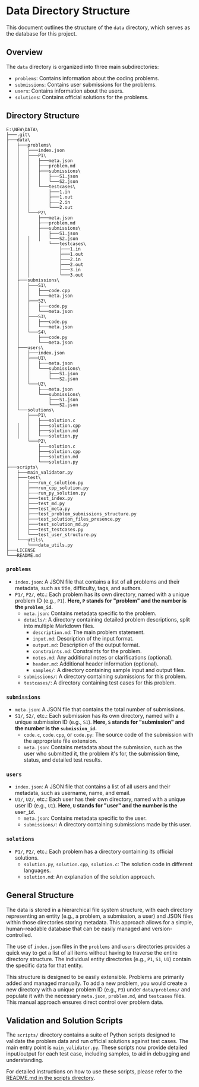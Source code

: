 # Data Directory Structure

This document outlines the structure of the `data` directory, which serves as the database for this project.

## Overview

The `data` directory is organized into three main subdirectories:

- `problems`: Contains information about the coding problems.
- `submissions`: Contains user submissions for the problems.
- `users`: Contains information about the users.
- `solutions`: Contains official solutions for the problems.

## Directory Structure

```
E:\NEW\DATA\
├───.git\
├───data\
│   ├───problems\
│   │   ├───index.json
│   │   ├───P1\
│   │   │   ├───meta.json
│   │   │   ├───problem.md
│   │   │   ├───submissions\
│   │   │   │   ├───S1.json
│   │   │   │   └───S2.json
│   │   │   └───testcases\
│   │   │       ├───1.in
│   │   │       ├───1.out
│   │   │       ├───2.in
│   │   │       └───2.out
│   │   └───P2\
│   │       ├───meta.json
│   │       ├───problem.md
│   │       ├───submissions\
│   │       │   ├───S1.json
│   │   │   │   └───S2.json
│   │   │       └───testcases\
│   │   │           ├───1.in
│   │   │           ├───1.out
│   │   │           ├───2.in
│   │   │           ├───2.out
│   │   │           ├───3.in
│   │   │           └───3.out
│   ├───submissions\
│   │   ├───S1\
│   │   │   ├───code.cpp
│   │   │   └───meta.json
│   │   ├───S2\
│   │   │   ├───code.py
│   │   │   └───meta.json
│   │   ├───S3\
│   │   │   ├───code.py
│   │   │   └───meta.json
│   │   └───S4\
│   │       ├───code.py
│   │       └───meta.json
│   ├───users\
│   │   ├───index.json
│   │   ├───U1\
│   │   │   ├───meta.json
│   │   │   └───submissions\
│   │   │       ├───S1.json
│   │   │       └───S2.json
│   │   └───U2\
│   │       ├───meta.json
│   │       └───submissions\
│   │           ├───S1.json
│   │           └───S2.json
│   └───solutions\
│       ├───P1\
│       │   ├───solution.c
│   │   │   ├───solution.cpp
│   │   │   ├───solution.md
│   │   │   └───solution.py
│       └───P2\
│           ├───solution.c
│           ├───solution.cpp
│           ├───solution.md
│           └───solution.py
├───scripts\
│   ├───main_validator.py
│   ├───test\
│   │   ├───run_c_solution.py
│   │   ├───run_cpp_solution.py
│   │   ├───run_py_solution.py
│   │   ├───test_index.py
│   │   ├───test_md.py
│   │   ├───test_meta.py
│   │   ├───test_problem_submissions_structure.py
│   │   ├───test_solution_files_presence.py
│   │   ├───test_solution_md.py
│   │   ├───test_testcases.py
│   │   └───test_user_structure.py
│   └───utils\
│       └───data_utils.py
├───LICENSE
└───README.md
```


### `problems`

- `index.json`: A JSON file that contains a list of all problems and their metadata, such as title, difficulty, tags, and authors.
- `P1/`, `P2/`, etc.: Each problem has its own directory, named with a unique problem ID (e.g., `P1`). **Here, `P` stands for "problem" and the number is the `problem_id`.**
    - `meta.json`: Contains metadata specific to the problem.
    - `details/`: A directory containing detailed problem descriptions, split into multiple Markdown files.
        - `description.md`: The main problem statement.
        - `input.md`: Description of the input format.
        - `output.md`: Description of the output format.
        - `constraints.md`: Constraints for the problem.
        - `notes.md`: Any additional notes or clarifications (optional).
        - `header.md`: Additional header information (optional).
        - `samples/`: A directory containing sample input and output files.
    - `submissions/`: A directory containing submissions for this problem.
    - `testcases/`: A directory containing test cases for this problem.

### `submissions`

- `meta.json`: A JSON file that contains the total number of submissions.
- `S1/`, `S2/`, etc.: Each submission has its own directory, named with a unique submission ID (e.g., `S1`). **Here, `S` stands for "submission" and the number is the `submission_id`.**
    - `code.c`, `code.cpp`, or `code.py`: The source code of the submission with the appropriate file extension.
    - `meta.json`: Contains metadata about the submission, such as the user who submitted it, the problem it's for, the submission time, status, and detailed test results.

### `users`

- `index.json`: A JSON file that contains a list of all users and their metadata, such as username, name, and email.
- `U1/`, `U2/`, etc.: Each user has their own directory, named with a unique user ID (e.g., `U1`). **Here, `U` stands for "user" and the number is the `user_id`.**
    - `meta.json`: Contains metadata specific to the user.
    - `submissions/`: A directory containing submissions made by this user.

### `solutions`

- `P1/`, `P2/`, etc.: Each problem has a directory containing its official solutions.
    - `solution.py`, `solution.cpp`, `solution.c`: The solution code in different languages.
    - `solution.md`: An explanation of the solution approach.

## General Structure

The data is stored in a hierarchical file system structure, with each directory representing an entity (e.g., a problem, a submission, a user) and JSON files within those directories storing metadata. This approach allows for a simple, human-readable database that can be easily managed and version-controlled.

The use of `index.json` files in the `problems` and `users` directories provides a quick way to get a list of all items without having to traverse the entire directory structure. The individual entity directories (e.g., `P1`, `S1`, `U1`) contain the specific data for that entity.

This structure is designed to be easily extensible. Problems are primarily added and managed manually. To add a new problem, you would create a new directory with a unique problem ID (e.g., `P3`) under `data/problems/` and populate it with the necessary `meta.json`, `problem.md`, and `testcases` files. This manual approach ensures direct control over problem data.

## Validation and Solution Scripts

The `scripts/` directory contains a suite of Python scripts designed to validate the problem data and run official solutions against test cases. The main entry point is `main_validator.py`. These scripts now provide detailed input/output for each test case, including samples, to aid in debugging and understanding.

For detailed instructions on how to use these scripts, please refer to the [README.md in the scripts directory](./scripts/README.md).
